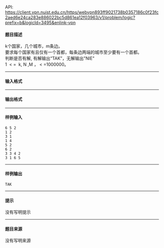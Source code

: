 API: https://client.vpn.nuist.edu.cn/https/webvpn893ff9021738b0357186c0f23fc2aed6e24ca283e886022bc5d861ea12f03963/v1/problem/logic?prefix=b&logicId=3495&enlink-vpn

#### 题目描述

k个国家，几个城市，m条边。  
要求每个国家有且仅有一个首都，每条边两端的城市至少要有一个首都。  
判断是否有解, 有解输出“TAK”，无解输出"NIE"  
1  < =  k, N ,M ， < =1000000。

---

#### 输入格式

---

#### 输出格式

---

#### 样例输入
```
6 5 2
1 2
3 1
1 4
5 2
6 2
3 3 4 2
3 1 6 5

```

---

#### 样例输出
```
TAK
```

---

#### 提示

没有写明提示

---

#### 题目来源

没有写明来源